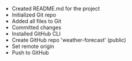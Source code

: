 - Created README.md for the project
- Initialized Git repo
- Added all files to Git
- Committed changes
- Installed GitHub CLI
- Create GitHub repo 'weather-forecast' (public)
- Set remote origin
- Push to GitHub
